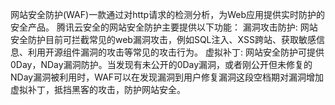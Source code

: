 网站安全防护(WAF)一款通过对http请求的检测分析，为Web应用提供实时防护的安全产品。
腾讯云安全的网站安全防护主要提供以下功能：
漏洞攻击防护: 网站安全防护目前可拦截常见的web漏洞攻击，例如SQL注入、XSS跨站、获取敏感信息、利用开源组件漏洞的攻击等常见的攻击行为。
虚拟补丁: 网站安全防护可提供0Day，NDay漏洞防护。当发现有未公开的0Day漏洞，或者刚公开但未修复的NDay漏洞被利用时，WAF可以在发现漏洞到用户修复漏洞这段空档期对漏洞增加虚拟补丁，抵挡黑客的攻击，防护网站安全。
